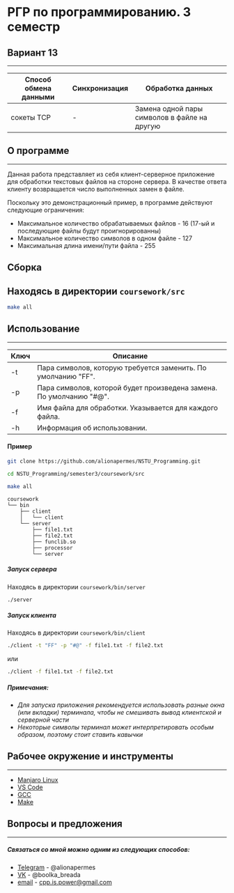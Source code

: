 # РГР по программированию. 3 семестр
## Вариант 13
---
| Способ обмена данными | Синхронизация | Обработка данных |
| --------------------- | ------------- | ---------------- |
| сокеты TCP | - | Замена одной пары символов в файле на другую |

## О программе
---
Данная работа представляет из себя клиент-серверное приложение для обработки текстовых файлов на стороне сервера. В качестве ответа клиенту возвращается число выполненных замен в файле.

Поскольку это демонстрационный пример, в программе действуют следующие ограничения:
* Максимальное количество обрабатываемых файлов - 16 (17-ый и последующие файлы будут проигнорированны)
* Максимальное количество символов в одном файле - 127
* Максимальная длина имени/пути файла - 255

## Сборка
Находясь в директории `coursework/src`
---
```sh
make all
```

## Использование
---
| Ключ | Описание |
| ---- | -------- |
| -t | Пара символов, которую требуется заменить. По умолчанию "FF". |
| -p | Пара символов, которой будет произведена замена. По умолчанию "#@". |
| -f | Имя файла для обработки. Указывается для каждого файла. |
| -h | Информация об использовании. |

#### Пример
```sh
git clone https://github.com/alionapermes/NSTU_Programming.git
```
```sh
cd NSTU_Programming/semester3/coursework/src
```
```sh
make all
```

```
coursework
└── bin
    ├── client
    │   └── client
    └── server
        ├── file1.txt
        ├── file2.txt
        ├── funclib.so
        ├── processor
        └── server
```

##### __Запуск сервера__
Находясь в директории `coursework/bin/server`
```sh
./server
```
##### __Запуск клиента__
Находясь в директории `coursework/bin/client`
```sh
./client -t "FF" -p "#@" -f file1.txt -f file2.txt
```
или
```sh
./client -f file1.txt -f file2.txt
```
##### __Примечания:__
 * *Для запуска приложения рекомендуется использовать разные окна (или вкладки) терминала, чтобы не смешивать вывод клиентской и серверной части*
 * *Некоторые символы терминал может интерпретировать особым образом, поэтому стоит ставить кавычки*

## Рабочее окружение и инструменты
---
- [Manjaro Linux]
- [VS Code]
- [GCC]
- [Make]

## Вопросы и предложения
---
##### Связаться со мной можно одним из следующих способов:
- [Telegram] - @alionapermes
- [VK] - @boolka_breada
- [email] - cpp.is.power@gmail.com

[//]: # (http://stackoverflow.com/questions/4823468/store-comments-in-markdown-syntax)
   [Manjaro Linux]: <https://manjaro.org/>
   [VS Code]: <https://code.visualstudio.com/>
   [GCC]: <https://gcc.gnu.org/>
   [Make]: <https://ru.wikipedia.org/wiki/Make>
   [Telegram]: <https://t.me/alionapermes>
   [VK]: <https://vk.com/boolka_breada>
   [email]: <https://www.google.com/intl/ru/gmail/about/#>
